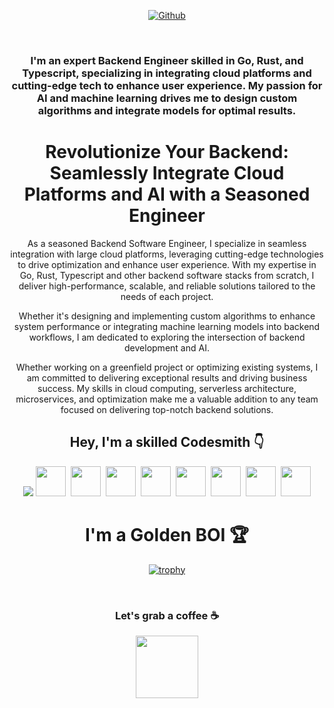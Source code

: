 <div align="center">
  
[![Github](https://img.shields.io/github/followers/4cecoder?label=Follow&style=social)](https://github.com/4cecoder)

 <br>

### I'm an expert Backend Engineer skilled in Go, Rust, and Typescript, specializing in integrating cloud platforms and cutting-edge tech to enhance user experience. My passion for AI and machine learning drives me to design custom algorithms and integrate models for optimal results.

# Revolutionize Your Backend: Seamlessly Integrate Cloud Platforms and AI with a Seasoned Engineer

As a seasoned Backend Software Engineer, I specialize in seamless integration with large cloud platforms, leveraging cutting-edge technologies to drive optimization and enhance user experience. With my expertise in Go, Rust, Typescript and other backend software stacks from scratch, I deliver high-performance, scalable, and reliable solutions tailored to the needs of each project. 

Whether it's designing and implementing custom algorithms to enhance system performance or integrating machine learning models into backend workflows, I am dedicated to exploring the intersection of backend development and AI.

Whether working on a greenfield project or optimizing existing systems, I am committed to delivering exceptional results and driving business success. My skills in cloud computing, serverless architecture, microservices, and optimization make me a valuable addition to any team focused on delivering top-notch backend solutions.

## Hey, I'm a skilled Codesmith 👇

<!-- Add your tech stack here -->

<img src="https://skillicons.dev/icons?i=git,docker,angular,azure,bash,docker,electron,github,gitlab,go,grafana,html,js,jenkins,jquery,kubernetes,laravel,linux,lua,md,mongodb,mysql,nginx,nodejs,php,py,qt,react,redis,sqlite,selenium,ts,unreal,unity,vscode,vue,vim,webpack,bootstrap,graphql,java,powershell,stackoverflow," />

<!-- Add your favorite tools or frameworks here -->

<img style="margin-left:0px" height="48" width="48" src="https://raw.githubusercontent.com/fanyixuanf/fanyixuanf/master/icons/xampp.svg">
<img style="margin-left:4px" height="48" width="48" src="https://raw.githubusercontent.com/fanyixuanf/fanyixuanf/master/icons/Alfred.svg">
<img style="margin-left:4px" height="48" width="48" src="https://raw.githubusercontent.com/fanyixuanf/fanyixuanf/master/icons/AmazonS3.svg">
<img style="margin-left:4px" height="48" width="48" src="https://raw.githubusercontent.com/fanyixuanf/fanyixuanf/master/icons/Baidu.svg">
<img style="margin-left:4px" height="48" width="48" src="https://raw.githubusercontent.com/fanyixuanf/fanyixuanf/master/icons/MariaDB.svg">
<img style="margin-left:4px" height="48" width="48" src="https://raw.githubusercontent.com/fanyixuanf/fanyixuanf/master/icons/RabbitMQ.svg">
<img style="margin-left:4px" height="48" width="48" src="https://raw.githubusercontent.com/fanyixuanf/fanyixuanf/master/icons/RocketMQ.svg">
<img style="margin-left:4px" height="48" width="48" src="https://raw.githubusercontent.com/fanyixuanf/fanyixuanf/master/icons/Zhihu.svg">

<br>

# I'm a Golden BOI 🏆

[![trophy](https://github-profile-trophy.vercel.app/?username=4cecoder&theme=onedark)](https://github.com/GNRain/github-profile-trophy)

<br>

### Let's grab a coffee ☕

<a href="https://www.buymeacoff.ee/4cecoder">
<img src="https://media3.giphy.com/media/ywJSZxwmqhkau1sjSX/giphy.gif" width="100px"/></a>
         
</div>
